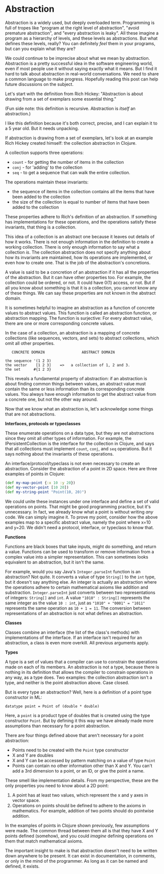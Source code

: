 # Abstraction

Abstraction is a widely used, but deeply overloaded term. Programming is full of tropes like "program at the right level of abstraction", "avoid premature abstraction", and "every abstraction is leaky". All these imagine a program as a hierarchy of levels, and these levels as abstractions. But what defines these levels, really? You can definitely _feel_ them in your programs, but can you explain what they are?

We could continue to be imprecise about what we mean by abstraction. Abstraction is a pretty successful idea in the software engineering world, even if most people use it without saying exactly what it means. But I find it hard to talk about abstraction in real-world conversations. We need to share a common language to make progress. Hopefully reading this post can help future discussions on the subject.

Let's start with the definition from Rich Hickey: "Abstraction is about drawing from a set of exemplars some essential thing."

(Fun side note: this definition is recursive. Abstraction is _itself_ an abstraction.)

I like this definition because it's both correct, precise, and I can explain it to a 5 year old. But it needs unpacking. 

If abstraction is drawing from a set of exemplars, let's look at an example Rich Hickey created himself: the collection abstraction in Clojure. 

A collection supports three operations:
- `count` - for getting the number of items in the collection
- `conj` - for 'adding' to the collection
- `seq` - to get a sequence that can walk the entire collection.

The operations maintain these invariants:
- the sequence of items in the collection contains all the items that have been added to the collection
- the size of the collection is equal to number of items that have been added to the collection

These properties adhere to Rich's definition of an abstraction. If something has implementations for these operations, and the operations satisfy these invariants, that thing is a collection.

This idea of a collection is an abstract one because it leaves out details of how it works. There is not enough information in the definition to create a working collection. There is only enough information to say what a collection _is_. The collection abstraction does not specify anything about how its invariants are maintained, how its operations are implemented, or even how to create one. That is the job of the abstraction's concretions. 

A value is said to be a concretion of an abstraction if it has all the properties of the abstraction. But it can have other properties too. For example, the collection could be ordered, or not. It could have 0(1) access, or not. But if all you know about something is that it is a collection, you cannot know any of these things. We can say these properties are not known in the abstract domain.

It is sometimes helpful to imagine an abstraction as a function of concrete values to abstract values. This function is called an abstraction function, or abstraction mapping. The function is surjective: For every abstract value, there are one or more corresponding concrete values.

In the case of a collection, an abstraction is a mapping of concrete collections (like sequences, vectors, and sets) to abstract collections, which omit all other properties.

```text
   CONCRETE DOMAIN                 ABSTRACT DOMAIN

the sequence '(1 2 3)
the vector    [1 2 3]    =>   a collection of 1, 2 and 3.
the set      #{1 2 3}
```

This reveals a fundamental property of abstraction: if an abstraction is about finding common things between values, an abstract value must contain the same or less information than its corresponding concrete values. You always have enough information to get the abstract value from a concrete one, but not the other way around.

Now that we know what an abstraction is, let's acknowledge some things that are not abstractions.

**Interfaces, protocols or typeclasses**

These enumerate operations on a data type, but they are not abstractions since they omit all other types of information. For example, the IPersistentCollection is the interface for the collection in Clojure, and says that all collections must implement `count`, `conj`, and `seq` operations. But it says nothing about the invariants of these operations.

An interface/protocol/typeclass is not even necessary to create an abstraction. Consider the abstraction of a point in 2D space. Here are three examples of points in Clojure:

```clojure
(def my-map-point {:x 10 :y 20})
(def my-vector-point [10 20])
(def my-string-point "Point(10, 20)")
```

We could unite these instances under one interface and define a set of valid operations on points. That might be good programming practice, but it's unnecessary. In fact, we already know what a point is without writing _any_ code. We can simply imagine it. To prove my point, consider how the above examples map to a specific abstract value, namely the point where x=10 and y=20. We didn't need a protocol, interface, or typeclass to know that.

**Functions**

Functions are black boxes that take inputs, might do something, and return a value. Functions can be used to transform or remove information from a complex value into a simpler representation. This can sometimes looks equivalent to an abstraction, but it isn't the same.

For example, would you say Java's `Integer.parseInt` function is an abstraction? Not quite. It converts a value of type `String[]` to the `int` type, but it doesn't say anything else. An integer is actually an abstraction where the operations adhere to certain mathematical axioms like addition and substraction. `Integer.parseInt` just converts between two representations of integers: `String[]` and `int`. A value `"1010" : String[]` represents the same integer as the value `10 : int`, just as `"1010" + "0001" = "1011"` represents the same operation as `10 + 1 = 11`. The conversion between representations of an abstraction is not what defines an abstraction.

**Classes**

Classes combine an interface (the list of the class's methods) with implementations of the interface. If an interface isn't required for an abstraction, a class is even more overkill. All previous arguments apply.

**Types**

A type is a set of values that a compiler can use to constrain the operations made on each of its members. An abstraction is not a type, because there is nothing in its definition that allows the compiler to constrain operations in any way, as a type does. Two examples: the collection abstraction isn't a type, and neither is the point abstraction above. Case closed. 

But is every type an abstraction? Well, here is a definition of a point type constructor in ML:

```ML
datatype point = Point of (double * double)
```

Here, a `point` is a product type of doubles that is created using the type constructor `Point`. But by defining it this way we have already made more assumptions than necessary for a point abstraction. 

There are four things defined above that aren't necessary for a point abstraction:
- Points need to be created with the `Point` type constructor
- X and Y are doubles
- X and Y can be accessed by pattern matching on a value of type `Point`
- Points can contain no other information other than X and Y. You can't add a 3rd dimension to a point, or an ID, or give the point a name.

These smell like implementation details. From my perspective, these are the only properties you need to know about a 2D point: 

1. A point has at least two values, which represent the x and y axes in vector space.
2. Operations on points should be defined to adhere to the axioms in mathematics. For example, addition of two points should do pointwise addition.

In the examples of points in Clojure shown previously, few assumptions were made. The common thread between them all is that they have X and Y points defined (somehow), and you could _imagine_ defining operations on them that match mathematical axioms.

The important insight to make is that abstraction doesn't need to be written down anywhere to be present. It can exist in documentation, in comments, or only in the mind of the programmer. As long as it can be named and defined, it exists.